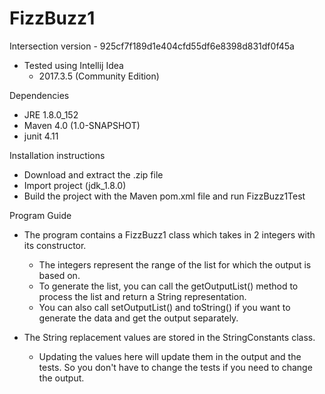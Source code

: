 # FizzBuzz1

Intersection version - 925cf7f189d1e404cfd55df6e8398d831df0f45a

- Tested using Intellij Idea
	- 2017.3.5 (Community Edition)

Dependencies
- JRE 1.8.0_152
- Maven 4.0 (1.0-SNAPSHOT)
- junit 4.11

Installation instructions
- Download and extract the .zip file
- Import project (jdk_1.8.0)
- Build the project with the Maven pom.xml file and run FizzBuzz1Test

Program Guide
- The program contains a FizzBuzz1 class which takes in 2 integers with its constructor.  
	- The integers represent the range of the list for which the output is based on.  
	- To generate the list, you can call the getOutputList() method to process the list and return a String representation.  
	- You can also call setOutputList() and toString() if you want to generate the data and get the output separately.
	
- The String replacement values are stored in the StringConstants class.  
	- Updating the values here will update them in the output and the tests.  So you don't have to change the tests if you need to change the output.
